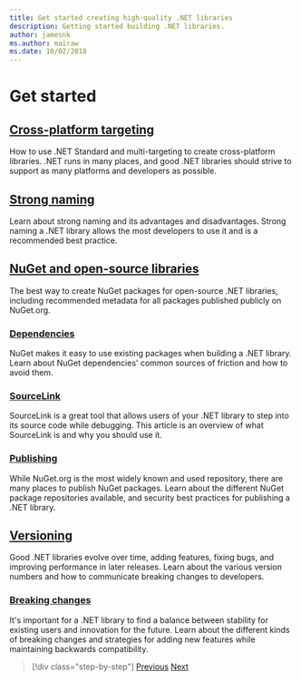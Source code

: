 ```yaml
---
title: Get started creating high-quality .NET libraries
description: Getting started building .NET libraries.
author: jamesnk
ms.author: mairaw
ms.date: 10/02/2018
---
```

# Get started

## [Cross-platform targeting](./cross-platform-targeting.md)

How to use .NET Standard and multi-targeting to create cross-platform libraries. .NET runs in many places, and good .NET libraries should strive to support as many platforms and developers as possible.

## [Strong naming](./strong-naming.md)

Learn about strong naming and its advantages and disadvantages. Strong naming a .NET library allows the most developers to use it and is a recommended best practice.

## [NuGet and open-source libraries](./nuget.md)

The best way to create NuGet packages for open-source .NET libraries, including recommended metadata for all packages published publicly on NuGet.org.

### [Dependencies](./dependencies.md)

NuGet makes it easy to use existing packages when building a .NET library. Learn about NuGet dependencies' common sources of friction and how to avoid them.

### [SourceLink](./sourcelink.md)

SourceLink is a great tool that allows users of your .NET library to step into its source code while debugging. This article is an overview of what SourceLink is and why you should use it.

### [Publishing](./publish-nuget-package.md)

While NuGet.org is the most widely known and used repository, there are many places to publish NuGet packages. Learn about the different NuGet package repositories available, and security best practices for publishing a .NET library.

## [Versioning](./versioning.md)

Good .NET libraries evolve over time, adding features, fixing bugs, and improving performance in later releases. Learn about the various version numbers and how to communicate breaking changes to developers.

### [Breaking changes](./breaking-changes.md)

It's important for a .NET library to find a balance between stability for existing users and innovation for the future. Learn about the different kinds of breaking changes and strategies for adding new features while maintaining backwards compatibility.

>[!div class="step-by-step"]
[Previous](./index.md)
[Next](./cross-platform-targeting.md)
